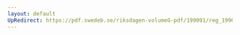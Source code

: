 ```yaml
---
layout: default
UpRedirect: https://pdf.swedeb.se/riksdagen-volumeG-pdf/199091/reg_199091/reg_199091_0739.pdf
---
```

